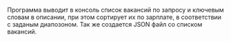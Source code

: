 Программа выводит в консоль список вакансий по запросу и ключевым словам в описании, при этом сортирует их по зарплате, в соответствии с заданым диапозоном.
Так же создается JSON файл со списком вакансий.
